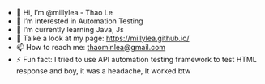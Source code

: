 - 👋 Hi, I’m @millylea - Thao Le
- 👀 I’m interested in Automation Testing
- 🌱 I’m currently learning Java, Js
- 💞️ Talke a look at my page: https://millylea.github.io/
- 📫 How to reach me: thaominlea@gmail.com
- ⚡ Fun fact: I tried to use API automation testing framework to test HTML response and boy, it was a headache, It worked btw

<!---
millylea/millylea is a ✨ special ✨ repository because its `README.md` (this file) appears on your GitHub profile.
You can click the Preview link to take a look at your changes.
--->

